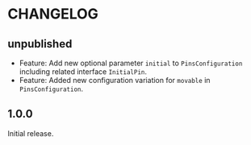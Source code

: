 # CHANGELOG

## unpublished

- Feature: Add new optional parameter `initial` to `PinsConfiguration` including related interface `InitialPin`.
- Feature: Added new configuration variation for `movable` in `PinsConfiguration`.

## 1.0.0

Initial release.
